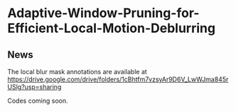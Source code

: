 # Adaptive-Window-Pruning-for-Efficient-Local-Motion-Deblurring

## News
The local blur mask annotations are available at https://drive.google.com/drive/folders/1cBhtfm7vzsyAr9D6V_LwWJma845rUSlg?usp=sharing

Codes coming soon.

